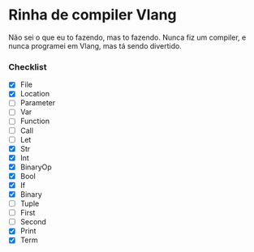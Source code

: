 # Rinha de compiler Vlang

Não sei o que eu to fazendo, mas to fazendo. Nunca fiz um compiler, e nunca programei em Vlang, mas tá sendo divertido.

### Checklist
- [x] File
- [x] Location
- [ ] Parameter
- [ ] Var
- [ ] Function
- [ ] Call
- [ ] Let
- [x] Str
- [x] Int
- [x] BinaryOp
- [x] Bool
- [x] If
- [x] Binary
- [ ] Tuple
- [ ] First
- [ ] Second
- [x] Print
- [x] Term
